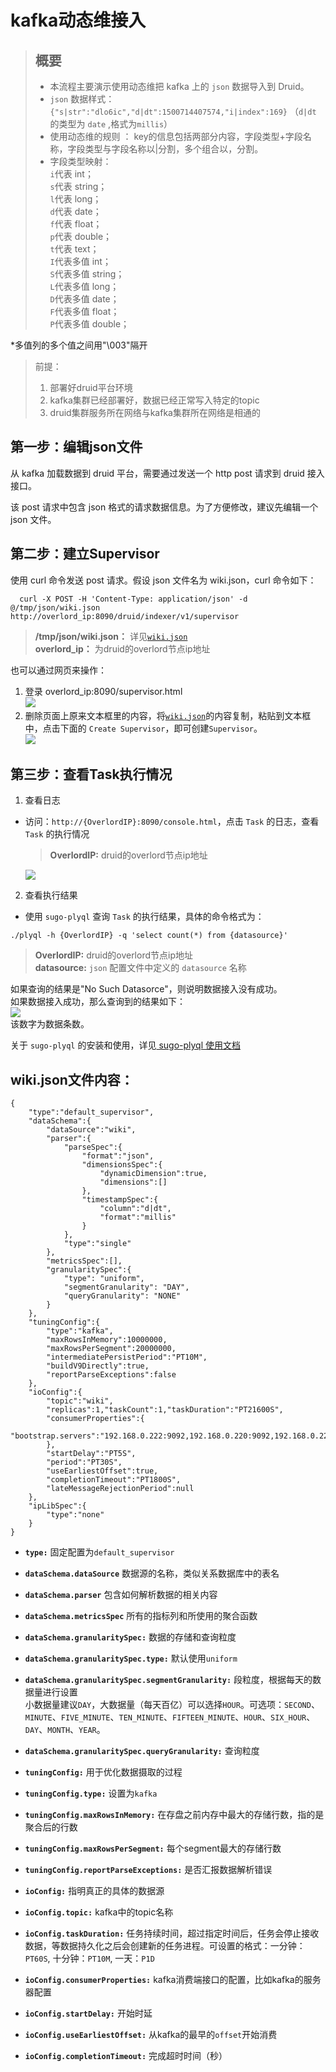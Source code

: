 # kafka动态维接入

> ## 概要　　
> * 本流程主要演示使用动态维把 kafka 上的 `json` 数据导入到 Druid。  
> * `json` 数据样式： `{"s|str":"dlo6ic","d|dt":1500714407574,"i|index":169}` （`d|dt` 的类型为 `date` ,格式为`millis`）  
> * 使用动态维的规则 ： key的信息包括两部分内容，字段类型+字段名称，字段类型与字段名称以|分割，多个组合以，分割。  
> * 字段类型映射：  
> `i`代表 int；  
> `s`代表 string；  
> `l`代表 long；  
> `d`代表 date；  
> `f`代表 float；  
> `p`代表 double；  
> `t`代表 text；  
> `I`代表多值 int；  
> `S`代表多值 string；  
> `L`代表多值 long；  
> `D`代表多值 date；  
> `F`代表多值 float；  
> `P`代表多值 double；  

*多值列的多个值之间用"\003"隔开

> 前提：
  > 1. 部署好druid平台环境
  > 2. kafka集群已经部署好，数据已经正常写入特定的topic
  > 3. druid集群服务所在网络与kafka集群所在网络是相通的

## 第一步：编辑json文件
从 kafka 加载数据到 druid 平台，需要通过发送一个 http post 请求到 druid 接入接口。

该 post 请求中包含 json 格式的请求数据信息。为了方便修改，建议先编辑一个 json 文件。

## 第二步：建立Supervisor
使用 curl 命令发送 post 请求。假设 json 文件名为 wiki.json，curl 命令如下：

```shell
  curl -X POST -H 'Content-Type: application/json' -d @/tmp/json/wiki.json http://overlord_ip:8090/druid/indexer/v1/supervisor
```
> **/tmp/json/wiki.json：** 详见[`wiki.json`](#json)  
> **overlord_ip：** 为druid的overlord节点ip地址  

也可以通过网页来操作：  
1. 登录 overlord_ip:8090/supervisor.html  
![](/assets/createSupervisor/top.png)  
2. 删除页面上原来文本框里的内容，将[`wiki.json`](#json)的内容复制，粘贴到文本框中，点击下面的 `Create Supervisor`，即可创建`Supervisor`。  
![](/assets/createSupervisor/textBox.png) 
  
## 第三步：查看Task执行情况
1. 查看日志
- 访问：`http://{OverlordIP}:8090/console.html`，点击 `Task` 的日志，查看 `Task` 的执行情况

   > **OverlordIP:** druid的overlord节点ip地址
   
   ![](/assets/LuceneIndexTaskPics/log.jpg)

2. 查看执行结果
- 使用 `sugo-plyql` 查询 `Task` 的执行结果，具体的命令格式为：
```shell
./plyql -h {OverlordIP} -q 'select count(*) from {datasource}' 
```
   > **OverlordIP:** druid的overlord节点ip地址  
   > **datasource:** `json` 配置文件中定义的 `datasource` 名称
   
   如果查询的结果是"No Such Datasorce"，则说明数据接入没有成功。  
   如果数据接入成功，那么查询到的结果如下：  
   ![](/assets/LuceneIndexTaskPics/result_plyql.jpg)  
   该数字为数据条数。
   
   关于 `sugo-plyql` 的安装和使用，详见[ sugo-plyql 使用文档](/developer/interfaces/sugo-plyql.md)

## <a id="json"></a> wiki.json文件内容：

```
{
    "type":"default_supervisor",
    "dataSchema":{
        "dataSource":"wiki",
        "parser":{
            "parseSpec":{
                "format":"json",
                "dimensionsSpec":{
                    "dynamicDimension":true,
                    "dimensions":[]
                },
                "timestampSpec":{
                    "column":"d|dt",
                    "format":"millis"
                }
            },
            "type":"single"
        },
        "metricsSpec":[],
        "granularitySpec":{
            "type": "uniform",
            "segmentGranularity": "DAY",
            "queryGranularity": "NONE"
        }
    },
    "tuningConfig":{
        "type":"kafka",
        "maxRowsInMemory":10000000,
        "maxRowsPerSegment":20000000,
        "intermediatePersistPeriod":"PT10M",
        "buildV9Directly":true,
        "reportParseExceptions":false
    },
    "ioConfig":{
        "topic":"wiki",
        "replicas":1,"taskCount":1,"taskDuration":"PT21600S",
        "consumerProperties":{
            "bootstrap.servers":"192.168.0.222:9092,192.168.0.220:9092,192.168.0.221:9092"
        },
        "startDelay":"PT5S",
        "period":"PT30S",
        "useEarliestOffset":true,
        "completionTimeout":"PT1800S",
        "lateMessageRejectionPeriod":null
    },
    "ipLibSpec":{
        "type":"none"
    }
}
```


- **`type:`** 固定配置为`default_supervisor`
- **`dataSchema.dataSource`** 数据源的名称，类似关系数据库中的表名
- **`dataSchema.parser`** 包含如何解析数据的相关内容

- **`dataSchema.metricsSpec`**  所有的指标列和所使用的聚合函数

- **`dataSchema.granularitySpec:`** 数据的存储和查询粒度
- **`dataSchema.granularitySpec.type:`** 默认使用`uniform`
- **`dataSchema.granularitySpec.segmentGranularity:`** 段粒度，根据每天的数据量进行设置  
小数据量建议`DAY`，大数据量（每天百亿）可以选择`HOUR`。可选项：`SECOND`、`MINUTE`、`FIVE_MINUTE`、`TEN_MINUTE`、`FIFTEEN_MINUTE`、`HOUR`、`SIX_HOUR`、`DAY`、`MONTH`、`YEAR`。
- **`dataSchema.granularitySpec.queryGranularity:`** 查询粒度 

- **`tuningConfig:`** 用于优化数据摄取的过程
- **`tuningConfig.type:`** 设置为`kafka`
- **`tuningConfig.maxRowsInMemory:`** 在存盘之前内存中最大的存储行数，指的是聚合后的行数
- **`tuningConfig.maxRowsPerSegment:`** 每个segment最大的存储行数
- **`tuningConfig.reportParseExceptions:`** 是否汇报数据解析错误

- **`ioConfig:`** 指明真正的具体的数据源  
- **`ioConfig.topic:`** kafka中的topic名称 
- **`ioConfig.taskDuration:`** 任务持续时间，超过指定时间后，任务会停止接收数据，等数据持久化之后会创建新的任务进程。可设置的格式：一分钟：`PT60S`, 十分钟：`PT10M`, 一天：`P1D`  
- **`ioConfig.consumerProperties:`** kafka消费端接口的配置，比如kafka的服务器配置  
- **`ioConfig.startDelay:`** 开始时延
- **`ioConfig.useEarliestOffset:`** 从kafka的最早的`offset`开始消费 
- **`ioConfig.completionTimeout:`** 完成超时时间（秒）
